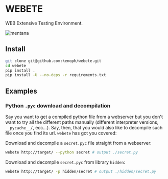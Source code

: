 # WEBETE

WEB Extensive Testing Environment.

![mentana](https://user-images.githubusercontent.com/1985669/30066524-73e87bd6-9258-11e7-9a83-62963edac0c3.jpg)

## Install

```bash
git clone git@github.com:kenoph/webete.git
cd webete
pip install .
pip install -U --no-deps -r requirements.txt
```

## Examples

### Python `.pyc` download and decompilation

Say you want to get a compiled python file from a webserver but you don't
want to try all the different paths manually (different interpreter versions, `__pycache__/`, ecc...).
Say, then, that you would also like to decompile such file once you find its url.
`webete` has got you covered:

Download and decompile a `secret.pyc` file straight from a webserver:

```bash
webete http://target/ --python secret # output ./secret.py
```

Download and decompile `secret.pyc` from library `hidden`:

```bash
webete http://target/ -p hidden/secret # output ./hidden/secret.py
```
